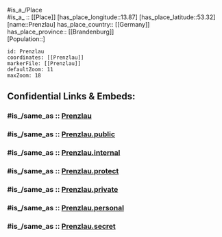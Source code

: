 ﻿---
confidential: public
isDeleted: false
location:
- 53.32
- 13.87
mapmarker: city
mapzoom:
- 7
- 12
SpocWebEntityId: 33512
tags:
- geo/City
type: City
---

#is_a_/Place  
#is_a_ :: [[Place]] 
[has_place_longitude::13.87] 
[has_place_latitude::53.32] 
[name::Prenzlau] 
has_place_country:: [[Germany]]  
has_place_province:: [[Brandenburg]]  
[Population::] 



```leaflet
id: Prenzlau
coordinates: [[Prenzlau]] 
markerFile: [[Prenzlau]] 
defaultZoom: 11 
maxZoom: 18
```


## Confidential Links & Embeds: 

### #is_/same_as :: [Prenzlau](/_Standards/Earth/Continent/Europe/Europe~Central/Germany/Germany~East/Brandenburg/counties~Brandenburg/Uckermark/cities~Uckermark/Prenzlau.md) 

### #is_/same_as :: [Prenzlau.public](/_public/Earth/Continent/Europe/Europe~Central/Germany/Germany~East/Brandenburg/counties~Brandenburg/Uckermark/cities~Uckermark/Prenzlau.public.md) 

### #is_/same_as :: [Prenzlau.internal](/_internal/Earth/Continent/Europe/Europe~Central/Germany/Germany~East/Brandenburg/counties~Brandenburg/Uckermark/cities~Uckermark/Prenzlau.internal.md) 

### #is_/same_as :: [Prenzlau.protect](/_protect/Earth/Continent/Europe/Europe~Central/Germany/Germany~East/Brandenburg/counties~Brandenburg/Uckermark/cities~Uckermark/Prenzlau.protect.md) 

### #is_/same_as :: [Prenzlau.private](/_private/Earth/Continent/Europe/Europe~Central/Germany/Germany~East/Brandenburg/counties~Brandenburg/Uckermark/cities~Uckermark/Prenzlau.private.md) 

### #is_/same_as :: [Prenzlau.personal](/_personal/Earth/Continent/Europe/Europe~Central/Germany/Germany~East/Brandenburg/counties~Brandenburg/Uckermark/cities~Uckermark/Prenzlau.personal.md) 

### #is_/same_as :: [Prenzlau.secret](/_secret/Earth/Continent/Europe/Europe~Central/Germany/Germany~East/Brandenburg/counties~Brandenburg/Uckermark/cities~Uckermark/Prenzlau.secret.md)

